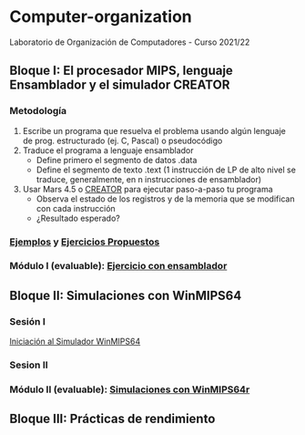 # Computer-organization
Laboratorio de Organización de Computadores - Curso 2021/22
## Bloque I: El procesador MIPS, lenguaje Ensamblador y el simulador CREATOR
### Metodología
1. Escribe un programa que resuelva el problema usando algún lenguaje de prog. estructurado (ej. C, Pascal) o pseudocódigo
2. Traduce el programa a lenguaje ensamblador
    - Define primero el segmento de datos .data
    - Define el segmento de texto .text (1 instrucción de LP de alto nivel se traduce, generalmente, en n instrucciones de ensamblador)
3. Usar Mars 4.5 o [CREATOR](https://creatorsim.github.io/) para ejecutar paso-a-paso tu programa
    - Observa el estado de los registros y de la memoria que se modifican con cada instrucción
    - ¿Resultado esperado?
### [Ejemplos](/Bloque%20I/Ejemplos/Ejemplos.md) y [Ejercicios Propuestos](/Bloque%20I/Ejercicios%20propuestos/Propuesto%201/propuesto_1.md)

### Módulo I (evaluable): [Ejercicio con ensamblador](/Bloque%20I/modulo1/modulo1.md)

## Bloque II: Simulaciones con WinMIPS64

### Sesión I
[Iniciación al Simulador WinMIPS64](./Bloque%20II/Sesion%20I/SesionI.md)

### Sesion II

### Módulo II (evaluable): [Simulaciones con WinMIPS64r](/Bloque%20II/modulo2/modulo2.md)

## Bloque III: Prácticas de rendimiento
